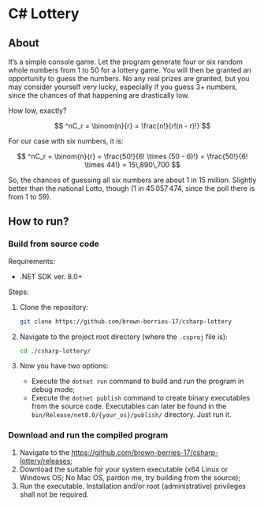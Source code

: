 # C\# Lottery

## About

It’s a simple console game. Let the program generate four or six random whole numbers from 1 to 50 for a lottery game. You will then be granted an opportunity to guess the numbers. No any real prizes are granted, but you may consider yourself very lucky, especially if you guess 3+ numbers, since the chances of that happening are drastically low.

How low, exactly?

$$
  ^nC_r = \binom{n}{r} = \frac{n!}{r!(n - r)!}
$$

For our case with six numbers, it is:

$$
  ^nC_r = \binom{n}{r} = \frac{50!}{6! \times (50 - 6)!} = \frac{50!}{6! \times 44!} = 15\,890\,700
$$

So, the chances of guessing all six numbers are about 1 in 15 million. Slightly better than the national Lotto, though (1 in 45 057 474, since the poll there is from 1 to 59).

## How to run?

### Build from source code

Requirements:

- .NET SDK ver. 8.0+

Steps:

1. Clone the repository:

   ```sh
   git clone https://github.com/brown-berries-17/csharp-lottery
   ```

2. Navigate to the project root directory (where the `.csproj` file is):

    ```sh
    cd ./csharp-lottery/
    ```

3. Now you have two options:

    - Execute the `dotnet run` command to build and run the program in debug mode;
    - Execute the `dotnet publish` command to create binary executables from the source code. Executables can later be found in the `bin/Release/net8.0/{your_os}/publish/` directory. Just run it.

### Download and run the compiled program

1. Navigate to the <https://github.com/brown-berries-17/csharp-lottery/releases>;
2. Download the suitable for your system executable (x64 Linux or Windows OS; No Mac OS, pardon me, try building from the source);
3. Run the executable. Installation and/or root (administrative) privileges shall not be required.
